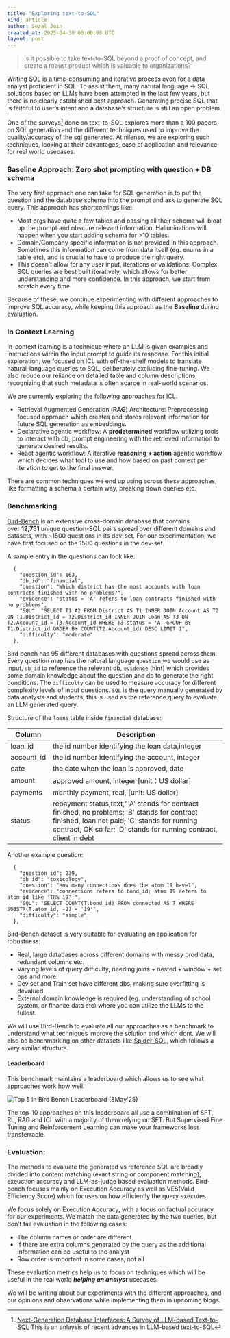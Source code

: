 ```yaml
---
title: "Exploring text-to-SQL"
kind: article
author: Sezal Jain
created_at: 2025-04-30 00:00:00 UTC
layout: post
---
```


> Is it possible to take text-to-SQL beyond a proof of concept, and create a robust product which is valuable to organizations?

Writing SQL is a time-consuming and iterative process even for a data analyst proficient in SQL. To assist them, many natural language → SQL solutions based on LLMs have been attempted in the last few years, but there is no clearly established best approach. Generating precise SQL that is faithful to user’s intent and a database’s structure is still an open problem.

One of the surveys[^1] done on text-to-SQL explores more than a 100 papers on SQL generation and the different techniques used to improve the quality/accuracy of the sql generated. At nilenso, we are exploring such techniques, looking at their advantages, ease of application and relevance for real world usecases.

### Baseline Approach: Zero shot prompting with question + DB schema

The very first approach one can take for SQL generation is to put the question and the database schema into the prompt and ask to generate SQL query. This approach has shortcomings like:

- Most orgs have quite a few tables and passing all their schema will bloat up the prompt and obscure relevant information. Hallucinations will happen when you start adding schema for >10 tables.
- Domain/Company specific information is not provided in this approach. Sometimes this information can come from data itself (eg. enums in a table etc), and is crucial to have to produce the right query.
- This doesn’t allow for any user input, iterations or validations. Complex SQL queries are best built iteratively, which allows for better understanding and more confidence. In this approach, we start from scratch every time.

Because of these, we continue experimenting with different approaches to improve SQL accuracy, while keeping this approach as the **Baseline** during evaluation.

### In Context Learning

In-context learning is a technique where an LLM is given examples and instructions within the input prompt to guide its response.
For this initial exploration, we focused on ICL with off-the-shelf models to translate natural-language queries to SQL, deliberately excluding fine-tuning. We also reduce our reliance on detailed table and column descriptions, recognizing that such metadata is often scarce in real-world scenarios.

We are currently exploring the following approaches for ICL.
- Retrieval Augmented Generation (**RAG**) Architecture: Preprocessing focused approach which creates and stores relevant information for future SQL generation as embeddings.
- Declarative agentic workflow: A **predetermined** workflow utilizing tools to interact with db, prompt engineering with the retrieved information to generate desired results.
- React agentic workflow: A iterative **reasoning + action** agentic workflow which decides what tool to use and how based on past context per iteration to get to the final answer.

There are common techniques we end up using across these approaches, like formatting a schema a certain way, breaking down queries etc. 

### Benchmarking

[Bird-Bench](https://bird-bench.github.io/) is an extensive cross-domain database that contains over **12,751** unique question-SQL pairs spread over different domains and datasets, with ~1500 questions in its dev-set.  For our experimentation, we have first focused on the 1500 questions in the dev-set.

A sample entry in the questions can look like:

```
  {
    "question_id": 163,
    "db_id": "financial",
    "question": "Which district has the most accounts with loan contracts finished with no problems?",
    "evidence": "status = 'A' refers to loan contracts finished with no problems",
    "SQL": "SELECT T1.A2 FROM District AS T1 INNER JOIN Account AS T2 ON T1.District_id = T2.District_id INNER JOIN Loan AS T3 ON T2.Account_id = T3.Account_id WHERE T3.status = 'A' GROUP BY T1.District_id ORDER BY COUNT(T2.Account_id) DESC LIMIT 1",
    "difficulty": "moderate"
  },
```
Bird bench has 95 different databases with questions spread across them. Every question map has the natural language `question` we would use as input, `db_id` to reference the relevant db, `evidence` (hint) which provides some domain knowledge about the question and db to generate the right conditions. The `difficulty` can be used to measure accuracy for different complexity levels of input questions. `SQL` is the query manually generated by data analysts and students, this is used as the reference query to evaluate an LLM generated query.

Structure of the `loans` table inside `financial` database:

| Column    | Description |
| -------- | ------- |
| loan_id |   the id number identifying the loan data,integer    |
| account_id | the id number identifying the account, integer     |
| date    | the date when the loan is approved, date  |
| amount | approved amount, integer [unit：US dollar]    |
| payments    | monthly payment, real, [unit: US dollar]   |
| status | repayment status,text,"'A' stands for contract finished, no problems; 'B' stands for contract finished, loan not paid; 'C' stands for running contract, OK so far; 'D' stands for running contract, client in debt    |


Another example question:
```
  {
    "question_id": 239,
    "db_id": "toxicology",
    "question": "How many connections does the atom 19 have?",
    "evidence": "connections refers to bond_id; atom 19 refers to atom_id like 'TR%_19';",
    "SQL": "SELECT COUNT(T.bond_id) FROM connected AS T WHERE SUBSTR(T.atom_id, -2) = '19'",
    "difficulty": "simple"
  },
```


Bird-Bench dataset is very suitable for evaluating an application for robustness:
- Real, large databases across different domains with messy prod data, redundant columns etc.
- Varying levels of query difficulty, needing joins + nested + window + set ops and more.
- Dev set and Train set have different dbs, making sure overfitting is devalued.
- External domain knowledge is required (eg. understanding of school system, or finance data etc) where you can utilize the LLMs to the fullest.

We will use Bird-Bench to evaluate all our approaches as a benchmark to understand what techniques improve the solution and which dont. We will also be benchmarking on other datasets like [Spider-SQL](https://yale-lily.github.io/spider), which follows a very similar structure.

#### Leaderboard
This benchmark maintains a leaderboard which allows us to see what approaches work how well.

<img src="/images/blog/bird-bench-leaderboard.png" class="bucket-image" style="margin: auto; text-align:center" alt="Top 5 in Bird Bench Leaderboard (8May'25)">

The top-10 approaches on this leaderboard all use a combination of SFT, RL, RAG and ICL with a majority of them relying on SFT. But Supervised Fine Tuning and Reinforcement Learning can make your frameworks less transferrable.

### Evaluation:

The methods to evaluate the generated vs reference SQL are broadly divided into content matching (exact string or component matching), exeuction accuracy and LLM-as-judge based evaluation methods. Bird-bench focuses mainly on Execution Accuracy as well as VES(Valid Efficiency Score) which focuses on how efficiently the query executes. 

We focus solely on Execution Accuracy, with a focus on factual accuracy for our experiments. We match the data generated by the two queries, but don’t fail evaluation in the following cases:

- The column names or order are different.
- If there are extra columns generated by the query as the additional information can be useful to the analyst
- Row order is important in some cases, not all

These evaluation metrics help us to focus on techniques which will be useful in the real world ***helping an analyst*** usecases.

We will be writing about our experiments with the different approaches, and our opinions and observations while implementing them in upcoming blogs.

[^1]: [Next-Generation Database Interfaces: A Survey of LLM-based Text-to-SQL](https://arxiv.org/pdf/2406.08426v3) This is an anlaysis of recent advances in LLM-based text-to-SQL
